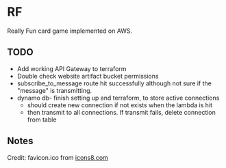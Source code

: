 # RF
Really Fun card game implemented on AWS. 

## TODO
- Add working API Gateway to terraform
- Double check website artifact bucket permissions
- subscribe_to_message route hit successfully although not sure if the "message" is transmitting.
- dynamo db- finish setting up and terraform, to store active connections
    - should create new connection if not exists when the lambda is hit
    - then transmit to all connections. If transmit fails, delete connection from table
## Notes
Credit: favicon.ico from [icons8.com](icons8.com)
